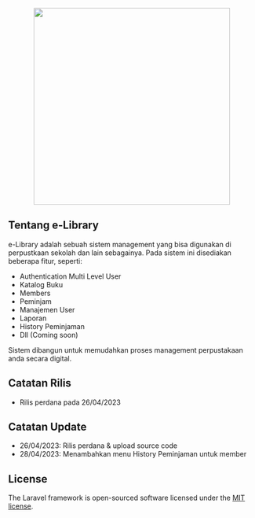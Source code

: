 <p align="center"><a href="https://iconmedia.co.id" target="_blank"><img src="http://iconmedia.co.id/uploads/logo.png" width="400"></a></p>

## Tentang e-Library

e-Library adalah sebuah sistem management yang bisa digunakan di perpustkaan sekolah dan lain sebagainya. Pada sistem ini disediakan beberapa fitur, seperti:

- Authentication Multi Level User
- Katalog Buku
- Members
- Peminjam
- Manajemen User
- Laporan
- History Peminjaman
- Dll (Coming soon)

Sistem dibangun untuk memudahkan proses management perpustakaan anda secara digital.

## Catatan Rilis

- Rilis perdana pada 26/04/2023


## Catatan Update

- 26/04/2023: Rilis perdana & upload source code
- 28/04/2023: Menambahkan menu History Peminjaman untuk member
## License

The Laravel framework is open-sourced software licensed under the [MIT license](https://opensource.org/licenses/MIT).
